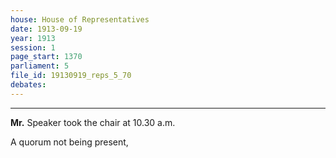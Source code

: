 ```yaml
---
house: House of Representatives
date: 1913-09-19
year: 1913
session: 1
page_start: 1370
parliament: 5
file_id: 19130919_reps_5_70
debates:
---
```




----


 **Mr.** Speaker  took the chair at 10.30 a.m. 

A quorum not being present, 


